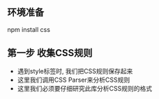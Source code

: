 ## 环境准备

npm install css

## 第一步 收集CSS规则
- 遇到style标签时, 我们把CSS规则保存起来
- 这里我们调用CSS Parser来分析CSS规则
- 这里我们必须要仔细研究此库分析CSS规则的格式